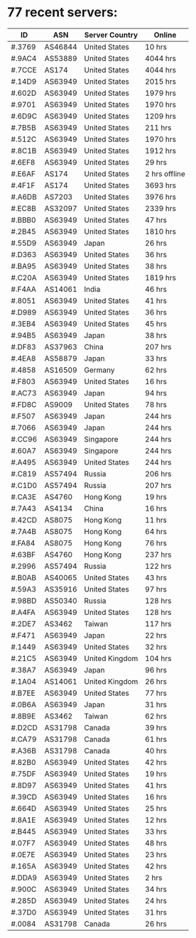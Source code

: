 # 77 recent servers:

| ID | ASN | Server Country | Online |
| ------ | ------ | ------ | ------ |
| #.3769 | AS46844 | United States | 10 hrs |
| #.9AC4 | AS53889 | United States | 4044 hrs |
| #.7CCE | AS174 | United States | 4044 hrs |
| #.14D9 | AS63949 | United States | 2015 hrs |
| #.602D | AS63949 | United States | 1979 hrs |
| #.9701 | AS63949 | United States | 1970 hrs |
| #.6D9C | AS63949 | United States | 1209 hrs |
| #.7B5B | AS63949 | United States | 211 hrs |
| #.512C | AS63949 | United States | 1970 hrs |
| #.8C1B | AS63949 | United States | 1912 hrs |
| #.6EF8 | AS63949 | United States | 29 hrs |
| #.E6AF | AS174 | United States | 2 hrs offline |
| #.4F1F | AS174 | United States | 3693 hrs |
| #.A6DB | AS7203 | United States | 3976 hrs |
| #.EC8B | AS32097 | United States | 2339 hrs |
| #.BBB0 | AS63949 | United States | 47 hrs |
| #.2B45 | AS63949 | United States | 1810 hrs |
| #.55D9 | AS63949 | Japan | 26 hrs |
| #.D363 | AS63949 | United States | 36 hrs |
| #.BA95 | AS63949 | United States | 38 hrs |
| #.C20A | AS63949 | United States | 1819 hrs |
| #.F4AA | AS14061 | India | 46 hrs |
| #.8051 | AS63949 | United States | 41 hrs |
| #.D989 | AS63949 | United States | 36 hrs |
| #.3EB4 | AS63949 | United States | 45 hrs |
| #.94B5 | AS63949 | Japan | 38 hrs |
| #.DF83 | AS37963 | China | 207 hrs |
| #.4EA8 | AS58879 | Japan | 33 hrs |
| #.4858 | AS16509 | Germany | 62 hrs |
| #.F803 | AS63949 | United States | 16 hrs |
| #.AC73 | AS63949 | Japan | 94 hrs |
| #.FD8C | AS9009 | United States | 78 hrs |
| #.F507 | AS63949 | Japan | 244 hrs |
| #.7066 | AS63949 | Japan | 244 hrs |
| #.CC96 | AS63949 | Singapore | 244 hrs |
| #.60A7 | AS63949 | Singapore | 244 hrs |
| #.A495 | AS63949 | United States | 244 hrs |
| #.C819 | AS57494 | Russia | 206 hrs |
| #.C1D0 | AS57494 | Russia | 207 hrs |
| #.CA3E | AS4760 | Hong Kong | 19 hrs |
| #.7A43 | AS4134 | China | 16 hrs |
| #.42CD | AS8075 | Hong Kong | 11 hrs |
| #.7A4B | AS8075 | Hong Kong | 64 hrs |
| #.FA84 | AS8075 | Hong Kong | 76 hrs |
| #.63BF | AS4760 | Hong Kong | 237 hrs |
| #.2996 | AS57494 | Russia | 122 hrs |
| #.B0AB | AS40065 | United States | 43 hrs |
| #.59A3 | AS35916 | United States | 97 hrs |
| #.98BD | AS50340 | Russia | 128 hrs |
| #.A4FA | AS63949 | United States | 128 hrs |
| #.2DE7 | AS3462 | Taiwan | 117 hrs |
| #.F471 | AS63949 | Japan | 22 hrs |
| #.1449 | AS63949 | United States | 32 hrs |
| #.21C5 | AS63949 | United Kingdom | 104 hrs |
| #.38A7 | AS63949 | Japan | 96 hrs |
| #.1A04 | AS14061 | United Kingdom | 26 hrs |
| #.B7EE | AS63949 | United States | 77 hrs |
| #.0B6A | AS63949 | Japan | 31 hrs |
| #.8B9E | AS3462 | Taiwan | 62 hrs |
| #.D2CD | AS31798 | Canada | 39 hrs |
| #.CA79 | AS31798 | Canada | 61 hrs |
| #.A36B | AS31798 | Canada | 40 hrs |
| #.82B0 | AS63949 | United States | 42 hrs |
| #.75DF | AS63949 | United States | 19 hrs |
| #.8D97 | AS63949 | United States | 41 hrs |
| #.39CD | AS63949 | United States | 16 hrs |
| #.664D | AS63949 | United States | 25 hrs |
| #.8A1E | AS63949 | United States | 12 hrs |
| #.B445 | AS63949 | United States | 33 hrs |
| #.07F7 | AS63949 | United States | 48 hrs |
| #.0E7E | AS63949 | United States | 23 hrs |
| #.165A | AS63949 | United States | 42 hrs |
| #.DDA9 | AS63949 | United States | 2 hrs |
| #.900C | AS63949 | United States | 34 hrs |
| #.285D | AS63949 | United States | 24 hrs |
| #.37D0 | AS63949 | United States | 31 hrs |
| #.0084 | AS31798 | Canada | 26 hrs |


